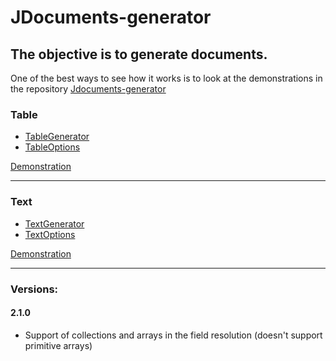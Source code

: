 JDocuments-generator
=======
The objective is to generate documents.
-----------

One of the best ways to see how it works is to look at the demonstrations in the repository [Jdocuments-generator](https://github.com/DecioAmador/Jdocuments-generator/tree/master/src/test/java/com/github/decioamador/jdocsgen/demo)

### Table
- [TableGenerator](https://github.com/DecioAmador/Jdocuments-generator/blob/master/src/main/java/com/github/decioamador/jdocsgen/table/TableGenerator.java)
- [TableOptions](https://github.com/DecioAmador/Jdocuments-generator/blob/master/src/main/java/com/github/decioamador/jdocsgen/table/TableOptions.java)

[Demonstration](https://github.com/DecioAmador/Jdocuments-generator/blob/master/src/test/java/com/github/decioamador/jdocsgen/table/TableGeneratorDemo.java)

---

### Text
- [TextGenerator](https://github.com/DecioAmador/Jdocuments-generator/blob/master/src/main/java/com/github/decioamador/jdocsgen/text/TextGenerator.java)
- [TextOptions](https://github.com/DecioAmador/Jdocuments-generator/blob/master/src/main/java/com/github/decioamador/jdocsgen/text/TextOptions.java)

[Demonstration](https://github.com/DecioAmador/Jdocuments-generator/blob/master/src/test/java/com/github/decioamador/jdocsgen/text/TextGeneratorDemo.java)

---

### Versions:

#### 2.1.0 
 - Support of collections and arrays in the field resolution (doesn't support primitive arrays)
 